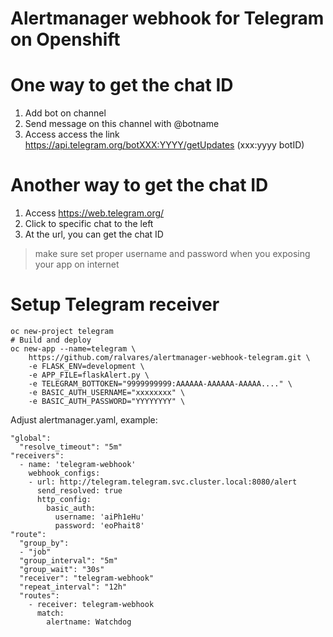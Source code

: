 # Alertmanager webhook for Telegram on Openshift

One way to get the chat ID
==========================
1) Add bot on channel
2) Send message on this channel with @botname
3) Access access the link https://api.telegram.org/botXXX:YYYY/getUpdates (xxx:yyyy botID)

Another way to get the chat ID
==============================
1) Access https://web.telegram.org/
2) Click to specific chat to the left
3) At the url, you can get the chat ID


> make sure set proper username and password when you exposing your app on internet


Setup Telegram receiver 
========================

```
oc new-project telegram
# Build and deploy
oc new-app --name=telegram \
    https://github.com/ralvares/alertmanager-webhook-telegram.git \
    -e FLASK_ENV=development \
    -e APP_FILE=flaskAlert.py \
    -e TELEGRAM_BOTTOKEN="9999999999:AAAAAA-AAAAAA-AAAAA...." \
    -e BASIC_AUTH_USERNAME="xxxxxxxx" \
    -e BASIC_AUTH_PASSWORD="YYYYYYYY" \
```
    
Adjust alertmanager.yaml, example:
```
"global":
  "resolve_timeout": "5m"
"receivers":
  - name: 'telegram-webhook'
    webhook_configs:
    - url: http://telegram.telegram.svc.cluster.local:8080/alert
      send_resolved: true
      http_config:
        basic_auth:
          username: 'aiPh1eHu'
          password: 'eoPhait8'
"route":
  "group_by":
  - "job"
  "group_interval": "5m"
  "group_wait": "30s"
  "receiver": "telegram-webhook"
  "repeat_interval": "12h"
  "routes":
    - receiver: telegram-webhook
      match:
        alertname: Watchdog
    
```
